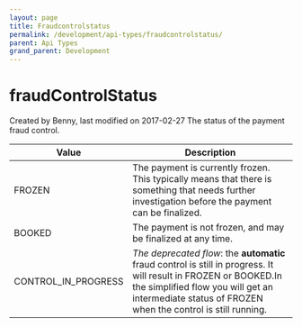 ```yaml
---
layout: page
title: Fraudcontrolstatus
permalink: /development/api-types/fraudcontrolstatus/
parent: Api Types
grand_parent: Development
---
```




# fraudControlStatus 
Created by Benny, last modified on 2017-02-27
The status of the payment fraud control.
  
| Value               | Description                                                                                                                                                                                                             |
|---------------------|-------------------------------------------------------------------------------------------------------------------------------------------------------------------------------------------------------------------------|
| FROZEN              | The payment is currently frozen. This typically means that there is something that needs further investigation before the payment can be finalized.                                                                     |
| BOOKED              | The payment is not frozen, and may be finalized at any time.                                                                                                                                                            |
| CONTROL_IN_PROGRESS | *The deprecated flow*: the **automatic** fraud control is still in progress. It will result in FROZEN or BOOKED.In the simplified flow you will get an intermediate status of FROZEN when the control is still running. |
  
